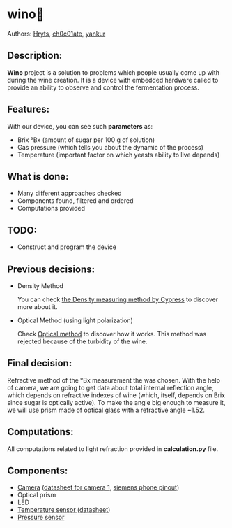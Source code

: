 # wino:wine_glass:

Authors: [Hryts](https://github.com/Hryts), [ch0c01ate](https://github.com/ch0c01ate), [yankur](https://github.com/yankur)

## Description:

**Wino** project is a solution to problems which people usually come up with during the wine creation. It is a device with embedded hardware called to provide an ability to observe and control the fermentation process. 

## Features:

With our device, you can see such **parameters** as:

- Brix °Bx (amount of sugar per 100 g of solution)
- Gas pressure (which tells you about the dynamic of the process)
- Temperature (important factor on which yeasts ability to live depends)

## What is done:

- Many different approaches checked
- Components found, filtered and ordered
- Computations provided



## TODO:

- Construct and program the device



## Previous decisions:

- Density Method 

  You can check [the Density measuring method by Cypress](https://github.com/ch0c01ate/wino/blob/master/presentations/Measuring%20Density.ppt) to discover more about it.

- Optical Method (using light polarization)

  Check [Optical method](https://github.com/ch0c01ate/wino/blob/master/presentations/Optical%20Method.pptx) to discover how it works. This method was rejected because of the turbidity of the wine.

## Final decision:

Refractive method of the °Bx measurement the was chosen. With the help of camera, we are going to get data about total internal reflection angle, which depends on refractive indexes of wine (which, itself, depends on Brix since sugar is optically active). To make the angle big enough to measure it, we will use prism made of optical glass with a refractive angle ~1.52.

## Computations:

All computations related to light refraction provided in **calculation.py** file.

## Components:

- [Camera](https://www.sparkfun.com/products/15430) ([datasheet for camera 1](https://cdn.sparkfun.com/assets/0/b/0/e/d/LI-IMX219-MIPI-FF-NANO_SPEC.pdf), [siemens phone pinout](https://pinoutguide.com/dev/Siemens/M55/))
- Optical prism 
- LED
- [Temperature sensor ](https://www.sparkfun.com/products/11050)([datasheet](https://cdn.sparkfun.com/datasheets/Sensors/Temp/DS18B20.pdf))
- [Pressure sensor](https://www.mondaykids.com/monday-kids-3-3-45-5v-digital-barometric-pressure-sensor-module-liquid-water-level-controller-board-0-45-40kpa-for-arduino.html) 
